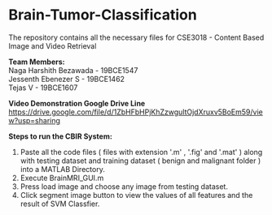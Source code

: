 # Brain-Tumor-Classification

The repository contains all the necessary files for CSE3018 - Content Based Image and Video Retrieval

<b>Team Members:</b><br>
Naga Harshith Bezawada - 19BCE1547
<br>Jessenth Ebenezer S - 19BCE1462
<br>Tejas V - 19BCE1607

<b>Video Demonstration Google Drive Line</b><br>
https://drive.google.com/file/d/1ZbHFbHPjKhZzwgultOjdXruxv5BoEm59/view?usp=sharing

<b>Steps to run the CBIR System:</b>

1. Paste all the code files ( files with extension '.m' , '.fig' and '.mat' ) along with testing dataset and training dataset ( benign and malignant folder ) into a MATLAB Directory.
2. Execute BrainMRI_GUI.m
4. Press load image and choose any image from testing dataset.
5. Click segment image button to view the values of all features and the result of SVM Classfier.

